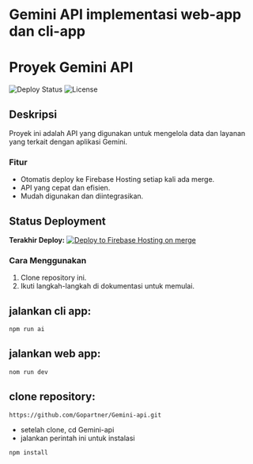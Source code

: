 # Gemini API implementasi web-app dan cli-app

# Proyek Gemini API

![Deploy Status](https://github.com/Gopartner/Gemini-api/actions/workflows/firebase-hosting-merge.yml/badge.svg) ![License](https://img.shields.io/badge/license-MIT-brightgreen.svg)

## Deskripsi

Proyek ini adalah API yang digunakan untuk mengelola data dan layanan yang terkait dengan aplikasi Gemini.

### Fitur
- Otomatis deploy ke Firebase Hosting setiap kali ada merge.
- API yang cepat dan efisien.
- Mudah digunakan dan diintegrasikan.

## Status Deployment
**Terakhir Deploy:** [![Deploy to Firebase Hosting on merge](https://github.com/Gopartner/Gemini-api/actions/workflows/firebase-hosting-merge.yml/badge.svg)](https://github.com/Gopartner/Gemini-api/actions/workflows/firebase-hosting-merge.yml)

### Cara Menggunakan
1. Clone repository ini.
2. Ikuti langkah-langkah di dokumentasi untuk memulai.

## jalankan cli app:
```bash
npm run ai
```
## jalankan web app:
```bash
nom run dev
```

## clone repository:
```bash
https://github.com/Gopartner/Gemini-api.git
```

- setelah clone, cd Gemini-api
- jalankan perintah ini untuk instalasi
```bash
npm install
```



